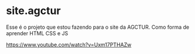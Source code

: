 # site.agctur
 Esse é o projeto que estou fazendo para o site da AGCTUR. Como forma de aprender HTML CSS e JS

https://www.youtube.com/watch?v=Uxm17PTHAZw

